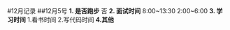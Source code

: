 #12月记录
##12月5号
**1. 是否跑步**
	否
**2. 面试时间**
	8:00~13:30  2:00~6:00
**3. 学习时间**
	1.看书时间
	2.写代码时间
**4.其他**